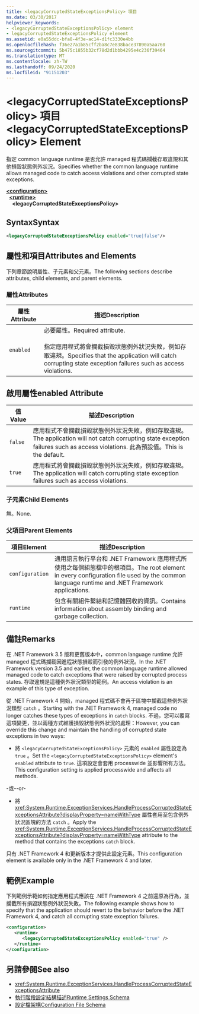 ```yaml
---
title: <legacyCorruptedStateExceptionsPolicy> 項目
ms.date: 03/30/2017
helpviewer_keywords:
- <legacyCorruptedStateExceptionsPolicy> element
- legacyCorruptedStateExceptionsPolicy element
ms.assetid: e0a55ddc-bfa8-4f3e-ac14-d1fc3330e4bb
ms.openlocfilehash: f36e27a1b85cff2ba8c7e838bace37890a5aa760
ms.sourcegitcommit: 5b475c1855b32cf78d2d1bbb4295e4c236f39464
ms.translationtype: MT
ms.contentlocale: zh-TW
ms.lasthandoff: 09/24/2020
ms.locfileid: "91151203"
---
```

# <a name="legacycorruptedstateexceptionspolicy-element"></a><span data-ttu-id="18a37-102">\<legacyCorruptedStateExceptionsPolicy> 項目</span><span class="sxs-lookup"><span data-stu-id="18a37-102">\<legacyCorruptedStateExceptionsPolicy> Element</span></span>

<span data-ttu-id="18a37-103">指定 common language runtime 是否允許 managed 程式碼攔截存取違規和其他損毀狀態例外狀況。</span><span class="sxs-lookup"><span data-stu-id="18a37-103">Specifies whether the common language runtime allows managed code to catch access violations and other corrupted state exceptions.</span></span>  
  
[**\<configuration>**](../configuration-element.md)\
&nbsp;&nbsp;[**\<runtime>**](runtime-element.md)\
&nbsp;&nbsp;&nbsp;&nbsp;**\<legacyCorruptedStateExceptionsPolicy>**  
  
## <a name="syntax"></a><span data-ttu-id="18a37-104">Syntax</span><span class="sxs-lookup"><span data-stu-id="18a37-104">Syntax</span></span>  
  
```xml  
<legacyCorruptedStateExceptionsPolicy enabled="true|false"/>  
```  
  
## <a name="attributes-and-elements"></a><span data-ttu-id="18a37-105">屬性和項目</span><span class="sxs-lookup"><span data-stu-id="18a37-105">Attributes and Elements</span></span>  

 <span data-ttu-id="18a37-106">下列章節說明屬性、子元素和父元素。</span><span class="sxs-lookup"><span data-stu-id="18a37-106">The following sections describe attributes, child elements, and parent elements.</span></span>  
  
### <a name="attributes"></a><span data-ttu-id="18a37-107">屬性</span><span class="sxs-lookup"><span data-stu-id="18a37-107">Attributes</span></span>  
  
|<span data-ttu-id="18a37-108">屬性</span><span class="sxs-lookup"><span data-stu-id="18a37-108">Attribute</span></span>|<span data-ttu-id="18a37-109">描述</span><span class="sxs-lookup"><span data-stu-id="18a37-109">Description</span></span>|  
|---------------|-----------------|  
|`enabled`|<span data-ttu-id="18a37-110">必要屬性。</span><span class="sxs-lookup"><span data-stu-id="18a37-110">Required attribute.</span></span><br /><br /> <span data-ttu-id="18a37-111">指定應用程式將會攔截損毀狀態例外狀況失敗，例如存取違規。</span><span class="sxs-lookup"><span data-stu-id="18a37-111">Specifies that the application will catch corrupting state exception failures such as access violations.</span></span>|  
  
## <a name="enabled-attribute"></a><span data-ttu-id="18a37-112">啟用屬性</span><span class="sxs-lookup"><span data-stu-id="18a37-112">enabled Attribute</span></span>  
  
|<span data-ttu-id="18a37-113">值</span><span class="sxs-lookup"><span data-stu-id="18a37-113">Value</span></span>|<span data-ttu-id="18a37-114">描述</span><span class="sxs-lookup"><span data-stu-id="18a37-114">Description</span></span>|  
|-----------|-----------------|  
|`false`|<span data-ttu-id="18a37-115">應用程式不會攔截損毀狀態例外狀況失敗，例如存取違規。</span><span class="sxs-lookup"><span data-stu-id="18a37-115">The application will not catch corrupting state exception failures such as access violations.</span></span> <span data-ttu-id="18a37-116">此為預設值。</span><span class="sxs-lookup"><span data-stu-id="18a37-116">This is the default.</span></span>|  
|`true`|<span data-ttu-id="18a37-117">應用程式將會攔截損毀狀態例外狀況失敗，例如存取違規。</span><span class="sxs-lookup"><span data-stu-id="18a37-117">The application will catch corrupting state exception failures such as access violations.</span></span>|  
  
### <a name="child-elements"></a><span data-ttu-id="18a37-118">子元素</span><span class="sxs-lookup"><span data-stu-id="18a37-118">Child Elements</span></span>  

 <span data-ttu-id="18a37-119">無。</span><span class="sxs-lookup"><span data-stu-id="18a37-119">None.</span></span>  
  
### <a name="parent-elements"></a><span data-ttu-id="18a37-120">父項目</span><span class="sxs-lookup"><span data-stu-id="18a37-120">Parent Elements</span></span>  
  
|<span data-ttu-id="18a37-121">項目</span><span class="sxs-lookup"><span data-stu-id="18a37-121">Element</span></span>|<span data-ttu-id="18a37-122">描述</span><span class="sxs-lookup"><span data-stu-id="18a37-122">Description</span></span>|  
|-------------|-----------------|  
|`configuration`|<span data-ttu-id="18a37-123">通用語言執行平台和 .NET Framework 應用程式所使用之每個組態檔中的根項目。</span><span class="sxs-lookup"><span data-stu-id="18a37-123">The root element in every configuration file used by the common language runtime and .NET Framework applications.</span></span>|  
|`runtime`|<span data-ttu-id="18a37-124">包含有關組件繫結和記憶體回收的資訊。</span><span class="sxs-lookup"><span data-stu-id="18a37-124">Contains information about assembly binding and garbage collection.</span></span>|  
  
## <a name="remarks"></a><span data-ttu-id="18a37-125">備註</span><span class="sxs-lookup"><span data-stu-id="18a37-125">Remarks</span></span>  

 <span data-ttu-id="18a37-126">在 .NET Framework 3.5 版和更舊版本中，common language runtime 允許 managed 程式碼攔截因進程狀態損毀而引發的例外狀況。</span><span class="sxs-lookup"><span data-stu-id="18a37-126">In the .NET Framework version 3.5 and earlier, the common language runtime allowed managed code to catch exceptions that were raised by corrupted process states.</span></span> <span data-ttu-id="18a37-127">存取違規是這種例外狀況類型的範例。</span><span class="sxs-lookup"><span data-stu-id="18a37-127">An access violation is an example of this type of exception.</span></span>  
  
 <span data-ttu-id="18a37-128">從 .NET Framework 4 開始，managed 程式碼不會再于區塊中攔截這些例外狀況類型 `catch` 。</span><span class="sxs-lookup"><span data-stu-id="18a37-128">Starting with the .NET Framework 4, managed code no longer catches these types of exceptions in `catch` blocks.</span></span> <span data-ttu-id="18a37-129">不過，您可以覆寫這項變更，並以兩種方式維護損毀狀態例外狀況的處理：</span><span class="sxs-lookup"><span data-stu-id="18a37-129">However, you can override this change and maintain the handling of corrupted state exceptions in two ways:</span></span>  
  
- <span data-ttu-id="18a37-130">將 `<legacyCorruptedStateExceptionsPolicy>` 元素的 `enabled` 屬性設定為 `true` 。</span><span class="sxs-lookup"><span data-stu-id="18a37-130">Set the `<legacyCorruptedStateExceptionsPolicy>` element's `enabled` attribute to `true`.</span></span> <span data-ttu-id="18a37-131">這項設定會套用 processwide 並影響所有方法。</span><span class="sxs-lookup"><span data-stu-id="18a37-131">This configuration setting is applied processwide and affects all methods.</span></span>  
  
 <span data-ttu-id="18a37-132">-或-</span><span class="sxs-lookup"><span data-stu-id="18a37-132">-or-</span></span>  
  
- <span data-ttu-id="18a37-133">將 <xref:System.Runtime.ExceptionServices.HandleProcessCorruptedStateExceptionsAttribute?displayProperty=nameWithType> 屬性套用至包含例外狀況區塊的方法 `catch` 。</span><span class="sxs-lookup"><span data-stu-id="18a37-133">Apply the <xref:System.Runtime.ExceptionServices.HandleProcessCorruptedStateExceptionsAttribute?displayProperty=nameWithType> attribute to the method that contains the exceptions `catch` block.</span></span>  
  
 <span data-ttu-id="18a37-134">只有 .NET Framework 4 和更新版本才提供此設定元素。</span><span class="sxs-lookup"><span data-stu-id="18a37-134">This configuration element is available only in the .NET Framework 4 and later.</span></span>  
  
## <a name="example"></a><span data-ttu-id="18a37-135">範例</span><span class="sxs-lookup"><span data-stu-id="18a37-135">Example</span></span>  

 <span data-ttu-id="18a37-136">下列範例示範如何指定應用程式應該在 .NET Framework 4 之前還原為行為，並攔截所有損毀狀態例外狀況失敗。</span><span class="sxs-lookup"><span data-stu-id="18a37-136">The following example shows how to specify that the application should revert to the behavior before the .NET Framework 4, and catch all corrupting state exception failures.</span></span>  
  
```xml  
<configuration>  
   <runtime>  
      <legacyCorruptedStateExceptionsPolicy enabled="true" />  
   </runtime>  
</configuration>  
```  
  
## <a name="see-also"></a><span data-ttu-id="18a37-137">另請參閱</span><span class="sxs-lookup"><span data-stu-id="18a37-137">See also</span></span>

- <xref:System.Runtime.ExceptionServices.HandleProcessCorruptedStateExceptionsAttribute>
- [<span data-ttu-id="18a37-138">執行階段設定結構描述</span><span class="sxs-lookup"><span data-stu-id="18a37-138">Runtime Settings Schema</span></span>](index.md)
- [<span data-ttu-id="18a37-139">設定檔架構</span><span class="sxs-lookup"><span data-stu-id="18a37-139">Configuration File Schema</span></span>](../index.md)
